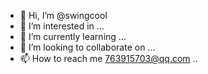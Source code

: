 - 👋 Hi, I’m @swingcool
- 👀 I’m interested in ...
- 🌱 I’m currently learning ...
- 💞️ I’m looking to collaborate on ...
- 📫 How to reach me 763915703@qq.com ..

<!---
swingcool/swingcool is a ✨ special ✨ repository because its `README.md` (this file) appears on your GitHub profile.
You can click the Preview link to take a look at your changes.
--->
